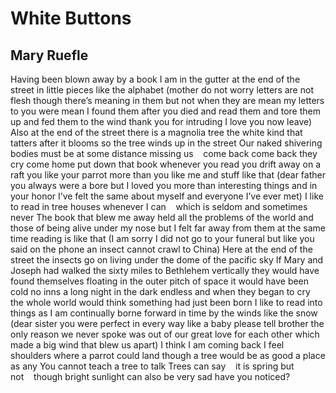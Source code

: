 # White Buttons
## Mary Ruefle
Having been blown away
by a book
I am in the gutter
at the end of the street
in little pieces
like the alphabet
(mother do not worry
letters are not flesh
though there’s meaning in them
but not when they are mean
my letters to you were mean
I found them after you died
and read them and tore them up
and fed them to the wind
thank you for intruding
I love you now leave)
Also at the end of the street
there is a magnolia tree
the white kind
that tatters
after it blooms
so the tree winds up
in the street
Our naked shivering bodies
must be at some distance
missing us    come back
come back they cry
come home
put down that book
whenever you read
you drift away on a raft
you like your parrot
more than you like me
and stuff like that
(dear father
you always were a bore
but I loved you more
than interesting things
and in your honor
I’ve felt the same about myself
and everyone I’ve ever met)
I like to read in tree houses
whenever I can    which is seldom
and sometimes never
The book that blew me away
held all the problems
of the world
and those of being alive
under my nose
but I felt far away from them
at the same time
reading is like that
(I am sorry I did not
go to your funeral
but like you said
on the phone
an insect cannot crawl
to China)
Here at the end of the street
the insects go on living
under the dome
of the pacific sky
If Mary and Joseph
had walked the sixty miles
to Bethlehem vertically
they would have found
themselves floating
in the outer pitch of space
it would have been cold
no inns
a long night
in the dark endless
and when they began to cry
the whole world would think
something had just been born
I like to read into things
as I am continually borne forward
in time by the winds like the snow
(dear sister
you were perfect in every way
like a baby
please tell brother
the only reason
we never spoke
was out of our great love
for each other
which made a big wind
that blew us apart)
I think I am coming back
I feel shoulders
where a parrot could land
though a tree would be
as good a place as any
You cannot teach a tree to talk
Trees can say    it is spring
but not    though bright sunlight
can also be very sad
have you noticed?